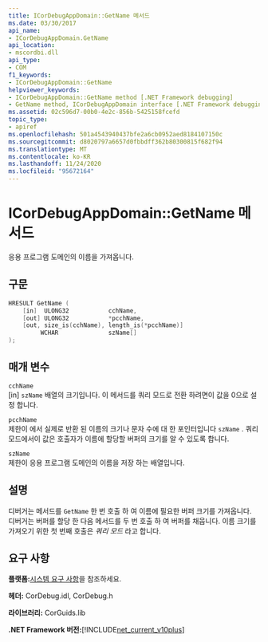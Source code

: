 ```yaml
---
title: ICorDebugAppDomain::GetName 메서드
ms.date: 03/30/2017
api_name:
- ICorDebugAppDomain.GetName
api_location:
- mscordbi.dll
api_type:
- COM
f1_keywords:
- ICorDebugAppDomain::GetName
helpviewer_keywords:
- ICorDebugAppDomain::GetName method [.NET Framework debugging]
- GetName method, ICorDebugAppDomain interface [.NET Framework debugging]
ms.assetid: 02c596d7-00b0-4e2c-856b-5425158fcefd
topic_type:
- apiref
ms.openlocfilehash: 501a4543940437bfe2a6cb0952aed8184107150c
ms.sourcegitcommit: d8020797a6657d0fbbdff362b80300815f682f94
ms.translationtype: MT
ms.contentlocale: ko-KR
ms.lasthandoff: 11/24/2020
ms.locfileid: "95672164"
---
```

# <a name="icordebugappdomaingetname-method"></a>ICorDebugAppDomain::GetName 메서드

응용 프로그램 도메인의 이름을 가져옵니다.  
  
## <a name="syntax"></a>구문  
  
```cpp  
HRESULT GetName (  
    [in]  ULONG32           cchName,  
    [out] ULONG32           *pcchName,  
    [out, size_is(cchName), length_is(*pcchName)]
         WCHAR              szName[]  
);  
```  
  
## <a name="parameters"></a>매개 변수  

 `cchName`  
 [in] `szName` 배열의 크기입니다. 이 메서드를 쿼리 모드로 전환 하려면이 값을 0으로 설정 합니다.  
  
 `pcchName`  
 제한이 에서 실제로 반환 된 이름의 크기나 문자 수에 대 한 포인터입니다 `szName` . 쿼리 모드에서이 값은 호출자가 이름에 할당할 버퍼의 크기를 알 수 있도록 합니다.  
  
 `szName`  
 제한이 응용 프로그램 도메인의 이름을 저장 하는 배열입니다.  
  
## <a name="remarks"></a>설명  

 디버거는 메서드를 `GetName` 한 번 호출 하 여 이름에 필요한 버퍼 크기를 가져옵니다. 디버거는 버퍼를 할당 한 다음 메서드를 두 번 호출 하 여 버퍼를 채웁니다. 이름 크기를 가져오기 위한 첫 번째 호출은 *쿼리 모드* 라고 합니다.  
  
## <a name="requirements"></a>요구 사항  

 **플랫폼:**[시스템 요구 사항](../../get-started/system-requirements.md)을 참조하세요.  
  
 **헤더:** CorDebug.idl, CorDebug.h  
  
 **라이브러리:** CorGuids.lib  
  
 **.NET Framework 버전:**[!INCLUDE[net_current_v10plus](../../../../includes/net-current-v10plus-md.md)]
